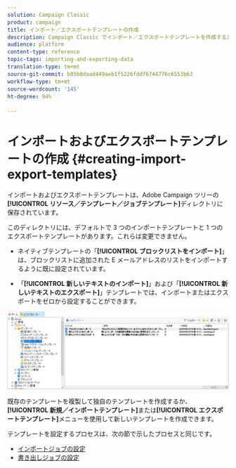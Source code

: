 ```yaml
---
solution: Campaign Classic
product: campaign
title: インポート／エクスポートテンプレートの作成
description: Campaign Classic でインポート／エクスポートテンプレートを作成する方法を説明します。
audience: platform
content-type: reference
topic-tags: importing-and-exporting-data
translation-type: tm+mt
source-git-commit: b05b8daad449aeb1f5226fdd76744776c6553b63
workflow-type: tm+mt
source-wordcount: '145'
ht-degree: 94%

---
```



# インポートおよびエクスポートテンプレートの作成 {#creating-import-export-templates}

インポートおよびエクスポートテンプレートは、Adobe Campaign ツリーの&#x200B;**[!UICONTROL リソース／テンプレート／ジョブテンプレート]**&#x200B;ディレクトリに保存されています。

このディレクトリには、デフォルトで 3 つのインポートテンプレートと 1 つのエクスポートテンプレートがあります。これらは変更できません。

* ネイティブテンプレートの「**[!UICONTROL ブロックリストをインポート]**」は、ブロックリストに追加された E メールアドレスのリストをインポートするように既に設定されています。

* 「**[!UICONTROL 新しいテキストのインポート]**」および「**[!UICONTROL 新しいテキストのエクスポート]**」テンプレートでは、インポートまたはエクスポートをゼロから設定することができます。

![](assets/s_ncs_user_export_wizard_template_create.png)

既存のテンプレートを複製して独自のテンプレートを作成するか、**[!UICONTROL 新規／インポートテンプレート]**&#x200B;または&#x200B;**[!UICONTROL エクスポートテンプレート]**&#x200B;メニューを使用して新しいテンプレートを作成できます。

テンプレートを設定するプロセスは、次の節で示したプロセスと同じです。

* [インポートジョブの設定](../../platform/using/executing-import-jobs.md)
* [書き出しジョブの設定](../../platform/using/executing-export-jobs.md)
